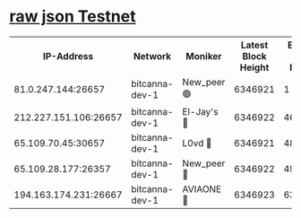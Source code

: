[raw json Testnet](https://rpc-check.bcat.stavr.tech/bcat/rpc-bcat-result.json)
=


<table><tr><th>IP-Address</th><th>Network</th><th>Moniker</th><th>Latest Block Height</th><th>Earliest Block Height</th><th>Catching Up</th><th>Tx Index</th><th>Voting Power</th><th>Scan Time</th></tr><tr><td>81.0.247.144:26657</td><td>bitcanna-dev-1</td><td>New_peer 🟢</td><td>6346921</td><td>1</td><td>False</td><td>on</td><td>0</td><td>2024-02-08T08:54:43.054876143UTC</td></tr><tr><td>212.227.151.106:26657</td><td>bitcanna-dev-1</td><td>El-Jay's 🔴</td><td>6346922</td><td>4670391</td><td>False</td><td>on</td><td>2218164</td><td>2024-02-08T08:54:49.840671509UTC</td></tr><tr><td>65.109.70.45:30657</td><td>bitcanna-dev-1</td><td>L0vd 🔴</td><td>6346921</td><td>4828155</td><td>False</td><td>on</td><td>307920</td><td>2024-02-08T08:54:43.410499316UTC</td></tr><tr><td>65.109.28.177:26357</td><td>bitcanna-dev-1</td><td>New_peer 🔴</td><td>6346922</td><td>4952911</td><td>False</td><td>on</td><td>2237067</td><td>2024-02-08T08:54:50.238138431UTC</td></tr><tr><td>194.163.174.231:26667</td><td>bitcanna-dev-1</td><td>AVIAONE 🔴</td><td>6346923</td><td>6340961</td><td>False</td><td>on</td><td>1949865</td><td>2024-02-08T08:54:54.767205921UTC</td></tr></table>